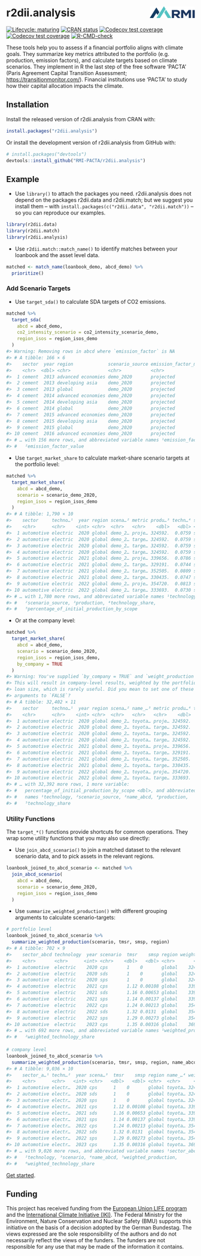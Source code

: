 
<!-- README.md is generated from README.Rmd. Please edit that file -->

# r2dii.analysis <img src="man/figures/logo.png" align="right" width="120" />

<!-- badges: start -->

[![Lifecycle:
maturing](https://img.shields.io/badge/lifecycle-maturing-blue.svg)](https://lifecycle.r-lib.org/articles/stages.html)
[![CRAN
status](https://www.r-pkg.org/badges/version/r2dii.analysis)](https://CRAN.R-project.org/package=r2dii.analysis)
[![Codecov test
coverage](https://codecov.io/gh/rmi-pacta/r2dii.analysis/branch/main/graph/badge.svg)](https://app.codecov.io/gh/rmi-pacta/r2dii.analysis?branch=main)
[![Codecov test
coverage](https://codecov.io/gh/RMI-PACTA/r2dii.analysis/branch/main/graph/badge.svg)](https://app.codecov.io/gh/RMI-PACTA/r2dii.analysis?branch=main)
[![R-CMD-check](https://github.com/RMI-PACTA/r2dii.analysis/actions/workflows/R-CMD-check.yaml/badge.svg)](https://github.com/RMI-PACTA/r2dii.analysis/actions/workflows/R-CMD-check.yaml)
<!-- badges: end -->

These tools help you to assess if a financial portfolio aligns with
climate goals. They summarize key metrics attributed to the portfolio
(e.g. production, emission factors), and calculate targets based on
climate scenarios. They implement in R the last step of the free
software ‘PACTA’ (Paris Agreement Capital Transition Assessment;
<https://transitionmonitor.com/>). Financial institutions use ‘PACTA’ to
study how their capital allocation impacts the climate.

## Installation

Install the released version of r2dii.analysis from CRAN with:

``` r
install.packages("r2dii.analysis")
```

Or install the development version of r2dii.analysis from GitHub with:

``` r
# install.packages("devtools")
devtools::install_github("RMI-PACTA/r2dii.analysis")
```

## Example

- Use `library()` to attach the packages you need. r2dii.analysis does
  not depend on the packages r2dii.data and r2dii.match; but we suggest
  you install them – with
  `install.packages(c("r2dii.data", "r2dii.match"))` – so you can
  reproduce our examples.

``` r
library(r2dii.data)
library(r2dii.match)
library(r2dii.analysis)
```

- Use `r2dii.match::match_name()` to identify matches between your
  loanbook and the asset level data.

``` r
matched <- match_name(loanbook_demo, abcd_demo) %>%
  prioritize()
```

### Add Scenario Targets

- Use `target_sda()` to calculate SDA targets of CO2 emissions.

``` r
matched %>%
  target_sda(
    abcd = abcd_demo,
    co2_intensity_scenario = co2_intensity_scenario_demo,
    region_isos = region_isos_demo
  )
#> Warning: Removing rows in abcd where `emission_factor` is NA
#> # A tibble: 166 × 6
#>    sector  year region             scenario_source emission_factor_met…¹ emiss…²
#>    <chr>  <dbl> <chr>              <chr>           <chr>                   <dbl>
#>  1 cement  2013 advanced economies demo_2020       projected              0.0217
#>  2 cement  2013 developing asia    demo_2020       projected              0.0606
#>  3 cement  2013 global             demo_2020       projected              0.658 
#>  4 cement  2014 advanced economies demo_2020       projected              0.0219
#>  5 cement  2014 developing asia    demo_2020       projected              0.0604
#>  6 cement  2014 global             demo_2020       projected              0.659 
#>  7 cement  2015 advanced economies demo_2020       projected              0.0221
#>  8 cement  2015 developing asia    demo_2020       projected              0.0603
#>  9 cement  2015 global             demo_2020       projected              0.660 
#> 10 cement  2016 advanced economies demo_2020       projected              0.0223
#> # … with 156 more rows, and abbreviated variable names ¹​emission_factor_metric,
#> #   ²​emission_factor_value
```

- Use `target_market_share` to calculate market-share scenario targets
  at the portfolio level:

``` r
matched %>%
  target_market_share(
    abcd = abcd_demo,
    scenario = scenario_demo_2020,
    region_isos = region_isos_demo
  )
#> # A tibble: 1,790 × 10
#>    sector     techno…¹  year region scena…² metric produ…³ techn…⁴ scope perce…⁵
#>    <chr>      <chr>    <int> <chr>  <chr>   <chr>    <dbl>   <dbl> <chr>   <dbl>
#>  1 automotive electric  2020 global demo_2… proje… 324592.  0.0759 sect… 0      
#>  2 automotive electric  2020 global demo_2… targe… 324592.  0.0759 sect… 0      
#>  3 automotive electric  2020 global demo_2… targe… 324592.  0.0759 sect… 0      
#>  4 automotive electric  2020 global demo_2… targe… 324592.  0.0759 sect… 0      
#>  5 automotive electric  2021 global demo_2… proje… 339656.  0.0786 sect… 0.00352
#>  6 automotive electric  2021 global demo_2… targe… 329191.  0.0744 sect… 0.00108
#>  7 automotive electric  2021 global demo_2… targe… 352505.  0.0809 sect… 0.00653
#>  8 automotive electric  2021 global demo_2… targe… 330435.  0.0747 sect… 0.00137
#>  9 automotive electric  2022 global demo_2… proje… 354720.  0.0813 sect… 0.00705
#> 10 automotive electric  2022 global demo_2… targe… 333693.  0.0730 sect… 0.00213
#> # … with 1,780 more rows, and abbreviated variable names ¹​technology,
#> #   ²​scenario_source, ³​production, ⁴​technology_share,
#> #   ⁵​percentage_of_initial_production_by_scope
```

- Or at the company level:

``` r
matched %>%
  target_market_share(
    abcd = abcd_demo,
    scenario = scenario_demo_2020,
    region_isos = region_isos_demo,
    by_company = TRUE
  )
#> Warning: You've supplied `by_company = TRUE` and `weight_production = TRUE`.
#> This will result in company-level results, weighted by the portfolio
#> loan size, which is rarely useful. Did you mean to set one of these
#> arguments to `FALSE`?
#> # A tibble: 32,402 × 11
#>    sector     techno…¹  year region scena…² name_…³ metric produ…⁴ techn…⁵ scope
#>    <chr>      <chr>    <int> <chr>  <chr>   <chr>   <chr>    <dbl>   <dbl> <chr>
#>  1 automotive electric  2020 global demo_2… toyota… proje… 324592.  0.0759 sect…
#>  2 automotive electric  2020 global demo_2… toyota… targe… 324592.  0.0759 sect…
#>  3 automotive electric  2020 global demo_2… toyota… targe… 324592.  0.0759 sect…
#>  4 automotive electric  2020 global demo_2… toyota… targe… 324592.  0.0759 sect…
#>  5 automotive electric  2021 global demo_2… toyota… proje… 339656.  0.0786 sect…
#>  6 automotive electric  2021 global demo_2… toyota… targe… 329191.  0.0744 sect…
#>  7 automotive electric  2021 global demo_2… toyota… targe… 352505.  0.0809 sect…
#>  8 automotive electric  2021 global demo_2… toyota… targe… 330435.  0.0747 sect…
#>  9 automotive electric  2022 global demo_2… toyota… proje… 354720.  0.0813 sect…
#> 10 automotive electric  2022 global demo_2… toyota… targe… 333693.  0.0730 sect…
#> # … with 32,392 more rows, 1 more variable:
#> #   percentage_of_initial_production_by_scope <dbl>, and abbreviated variable
#> #   names ¹​technology, ²​scenario_source, ³​name_abcd, ⁴​production,
#> #   ⁵​technology_share
```

### Utility Functions

The `target_*()` functions provide shortcuts for common operations. They
wrap some utility functions that you may also use directly:

- Use `join_abcd_scenario()` to join a matched dataset to the relevant
  scenario data, and to pick assets in the relevant regions.

``` r
loanbook_joined_to_abcd_scenario <- matched %>%
  join_abcd_scenario(
    abcd = abcd_demo,
    scenario = scenario_demo_2020,
    region_isos = region_isos_demo
  )
```

- Use `summarize_weighted_production()` with different grouping
  arguments to calculate scenario-targets:

``` r
# portfolio level
loanbook_joined_to_abcd_scenario %>%
  summarize_weighted_production(scenario, tmsr, smsp, region)
#> # A tibble: 702 × 9
#>    sector_abcd technology  year scenario  tmsr    smsp region weighted…¹ weigh…²
#>    <chr>       <chr>      <int> <chr>    <dbl>   <dbl> <chr>       <dbl>   <dbl>
#>  1 automotive  electric    2020 cps       1    0       global    324592.  0.0380
#>  2 automotive  electric    2020 sds       1    0       global    324592.  0.0380
#>  3 automotive  electric    2020 sps       1    0       global    324592.  0.0380
#>  4 automotive  electric    2021 cps       1.12 0.00108 global    339656.  0.0393
#>  5 automotive  electric    2021 sds       1.16 0.00653 global    339656.  0.0393
#>  6 automotive  electric    2021 sps       1.14 0.00137 global    339656.  0.0393
#>  7 automotive  electric    2022 cps       1.24 0.00213 global    354720.  0.0406
#>  8 automotive  electric    2022 sds       1.32 0.0131  global    354720.  0.0406
#>  9 automotive  electric    2022 sps       1.29 0.00273 global    354720.  0.0406
#> 10 automotive  electric    2023 cps       1.35 0.00316 global    369784.  0.0419
#> # … with 692 more rows, and abbreviated variable names ¹​weighted_production,
#> #   ²​weighted_technology_share

# company level
loanbook_joined_to_abcd_scenario %>%
  summarize_weighted_production(scenario, tmsr, smsp, region, name_abcd)
#> # A tibble: 9,036 × 10
#>    sector_a…¹ techn…²  year scena…³  tmsr    smsp region name_…⁴ weigh…⁵ weigh…⁶
#>    <chr>      <chr>   <int> <chr>   <dbl>   <dbl> <chr>  <chr>     <dbl>   <dbl>
#>  1 automotive electr…  2020 cps      1    0       global toyota… 324592.  0.0380
#>  2 automotive electr…  2020 sds      1    0       global toyota… 324592.  0.0380
#>  3 automotive electr…  2020 sps      1    0       global toyota… 324592.  0.0380
#>  4 automotive electr…  2021 cps      1.12 0.00108 global toyota… 339656.  0.0393
#>  5 automotive electr…  2021 sds      1.16 0.00653 global toyota… 339656.  0.0393
#>  6 automotive electr…  2021 sps      1.14 0.00137 global toyota… 339656.  0.0393
#>  7 automotive electr…  2022 cps      1.24 0.00213 global toyota… 354720.  0.0406
#>  8 automotive electr…  2022 sds      1.32 0.0131  global toyota… 354720.  0.0406
#>  9 automotive electr…  2022 sps      1.29 0.00273 global toyota… 354720.  0.0406
#> 10 automotive electr…  2023 cps      1.35 0.00316 global toyota… 369784.  0.0419
#> # … with 9,026 more rows, and abbreviated variable names ¹​sector_abcd,
#> #   ²​technology, ³​scenario, ⁴​name_abcd, ⁵​weighted_production,
#> #   ⁶​weighted_technology_share
```

[Get
started](https://rmi-pacta.github.io/r2dii.analysis/articles/r2dii-analysis.html).

## Funding

This project has received funding from the [European Union LIFE
program](https://wayback.archive-it.org/12090/20210412123959/https://ec.europa.eu/easme/en/)
and the [International Climate Initiative
(IKI)](https://www.international-climate-initiative.com/en/search-project/).
The Federal Ministry for the Environment, Nature Conservation and
Nuclear Safety (BMU) supports this initiative on the basis of a decision
adopted by the German Bundestag. The views expressed are the sole
responsibility of the authors and do not necessarily reflect the views
of the funders. The funders are not responsible for any use that may be
made of the information it contains.
